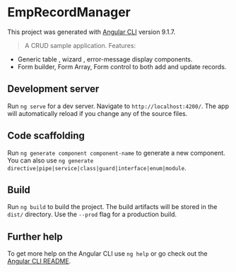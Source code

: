 # EmpRecordManager

This project was generated with [Angular CLI](https://github.com/angular/angular-cli) version 9.1.7.
> A CRUD sample application.
> Features:
* Generic table , wizard , error-message display components.
* Form builder, Form Array, Form control to both add and update records.

## Development server

Run `ng serve` for a dev server. Navigate to `http://localhost:4200/`. The app will automatically reload if you change any of the source files.

## Code scaffolding

Run `ng generate component component-name` to generate a new component. You can also use `ng generate directive|pipe|service|class|guard|interface|enum|module`.

## Build

Run `ng build` to build the project. The build artifacts will be stored in the `dist/` directory. Use the `--prod` flag for a production build.

## Further help

To get more help on the Angular CLI use `ng help` or go check out the [Angular CLI README](https://github.com/angular/angular-cli/blob/master/README.md).
